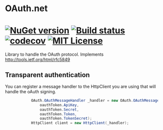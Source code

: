 # OAuth.net

[![NuGet version](https://badge.fury.io/nu/Oauth.Net.svg)](https://badge.fury.io/nu/Oauth.Net)
[![Build status](https://ci.appveyor.com/api/projects/status/github/AlexGhiondea/Oauth.Net?branch=master&svg=true)](https://ci.appveyor.com/project/AlexGhiondea/Oauth-Net)
[![codecov](https://codecov.io/gh/AlexGhiondea/OAuth.net/branch/master/graph/badge.svg)](https://codecov.io/gh/AlexGhiondea/Oauth.Net)
[![MIT License](https://img.shields.io/github/license/AlexGhiondea/Oauth.Net.svg)](https://github.com/AlexGhiondea/Oauth.Net/blob/master/LICENSE)
========

Library to handle the OAuth protocol. Implements http://tools.ietf.org/html/rfc5849



## Transparent authentication

You can register a message handler to the HttpClient you are using that will handle the oAuth signing.

```csharp
            OAuth.OAuthMessageHandler _handler = new OAuth.OAuthMessageHandler(
                oauthToken.ApiKey,
                oauthToken.Secret,
                oauthToken.Token,
                oauthToken.TokenSecret);
            HttpClient client = new HttpClient(_handler);
```
